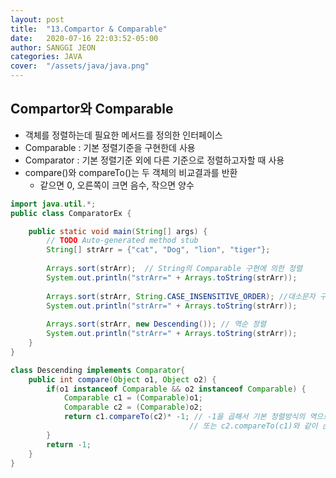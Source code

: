 ```yaml
---
layout: post
title:  "13.Compartor & Comparable"
date:   2020-07-16 22:03:52-05:00
author: SANGGI JEON
categories: JAVA
cover:  "/assets/java/java.png"
---
```


## Compartor와 Comparable

- 객체를 정렬하는데 필요한 메서드를 정의한 인터페이스
- Comparable : 기본 정렬기준을 구현한데 사용
- Comparator : 기본 정렬기준 외에 다른 기준으로 정렬하고자할 때 사용
- compare()와 compareTo()는 두 객체의 비교결과를 반환
  - 같으면 0, 오른쪽이 크면 음수, 작으면 양수

```java
import java.util.*;
public class ComparatorEx {

	public static void main(String[] args) {
		// TODO Auto-generated method stub
		String[] strArr = {"cat", "Dog", "lion", "tiger"};
		
		Arrays.sort(strArr);  // String의 Comparable 구현에 의한 정렬
		System.out.println("strArr=" + Arrays.toString(strArr));
		
		Arrays.sort(strArr, String.CASE_INSENSITIVE_ORDER); //대소문자 구분안함
		System.out.println("strArr=" + Arrays.toString(strArr));
		
		Arrays.sort(strArr, new Descending()); // 역순 정렬
		System.out.println("strArr=" + Arrays.toString(strArr));
	}
}

class Descending implements Comparator{
	public int compare(Object o1, Object o2) {
		if(o1 instanceof Comparable && o2 instanceof Comparable) {
			Comparable c1 = (Comparable)o1;
			Comparable c2 = (Comparable)o2;
			return c1.compareTo(c2)* -1; // -1을 곱해서 기본 정렬방식의 역으로 변경
										// 또는 c2.compareTo(c1)와 같이 순서를 바꿔도 된다
		}
		return -1;
	}
}
```

